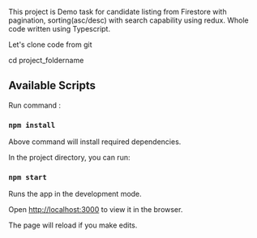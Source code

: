 This project is Demo task for candidate listing from Firestore with pagination, sorting(asc/desc) with search capability using redux. Whole code written using Typescript.

Let's clone code from git

cd project_foldername

## Available Scripts

Run command : 

### `npm install`

Above command will install required dependencies.

In the project directory, you can run:

### `npm start`

Runs the app in the development mode.<br>

Open [http://localhost:3000](http://localhost:3000) to view it in the browser.

The page will reload if you make edits.<br>
